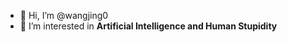 - 👋 Hi, I’m @wangjing0
- 👀 I’m interested in **Artificial Intelligence and Human Stupidity**
<!-- - 🌱 I’m currently learning ..
- 💞️ I’m looking to collaborate on ...
- 📫 How to reach me ...

wangjing0/wangjing0 is a ✨ special ✨ repository because its `README.md` (this file) appears on your GitHub profile.
You can click the Preview link to take a look at your changes.
--->
